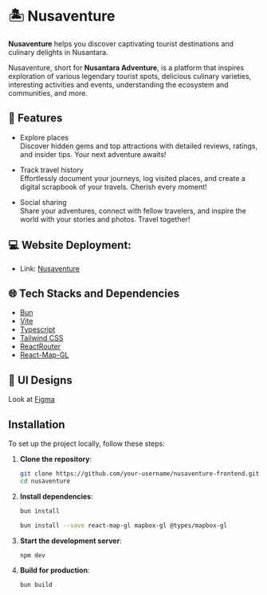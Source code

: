 # 🏝️ Nusaventure

**Nusaventure** helps you discover captivating tourist destinations and culinary delights in Nusantara.

Nusaventure, short for **Nusantara Adventure**, is a platform that inspires exploration of various legendary tourist spots, delicious culinary varieties, interesting activities and events, understanding the ecosystem and communities, and more.

## 🌟 Features

- Explore places  
  Discover hidden gems and top attractions with detailed reviews, ratings, and insider tips. Your next adventure awaits!

- Track travel history  
  Effortlessly document your journeys, log visited places, and create a digital scrapbook of your travels. Cherish every moment!

- Social sharing  
  Share your adventures, connect with fellow travelers, and inspire the world with your stories and photos. Travel together!

## 💻 Website Deployment:

- Link: [Nusaventure](https://nusaventure-com.vercel.app/)

## 🌐 Tech Stacks and Dependencies

- [Bun](https://bun.sh/)
- [Vite](https://vitejs.dev/)
- [Typescript](https://www.typescriptlang.org/)
- [Tailwind CSS](https://tailwindcss.com/)
- [ReactRouter](https://reactrouter.com/)
- [React-Map-GL](https://visgl.github.io/react-map-gl/)

## 🎨 UI Designs

Look at [Figma](https://www.figma.com/design/hcYwfXGBenPH999pNQJ7wl/Nusaventure)

## Installation

To set up the project locally, follow these steps:

1. **Clone the repository**:

   ```bash
   git clone https://github.com/your-username/nusaventure-frontend.git
   cd nusaventure
   ```

2. **Install dependencies**:

   ```bash
   bun install
   ```

   ```bash
   bun install --save react-map-gl mapbox-gl @types/mapbox-gl
   ```

3. **Start the development server**:

   ```bash
   npm dev
   ```

4. **Build for production**:
   ```bash
   bun build
   ```
